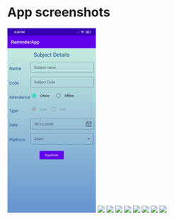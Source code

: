 # App screenshots

<img src="app/docs/Screenshot_add_new_lecture.jpg"  width="200"> <img src="screenshots/number-selector.png" width="200"> 
<img src="screenshots/dial-pad.png" width="200">  <img src="screenshots/on-call.png" width="200"> 
<img src="screenshots/recent-calls.png" width="200"> <img src="screenshots/contacts-list.png" width="200"> 
<img src="screenshots/profile-details.png" width="200"> <img src="screenshots/recent-calls.png" width="200"> <img src="screenshots/settings.png" width="200">
